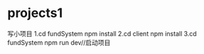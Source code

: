 # projects1
写小项目
1.cd fundSystem
npm install
2.cd client
npm install
3.cd fundSystem
npm run dev//启动项目
